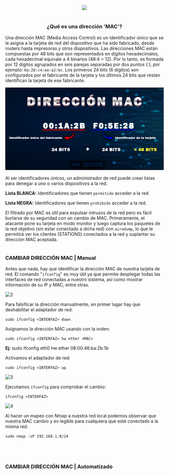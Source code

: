 <p align="center">
  <a href="https://github.com/DenverCoder1/readme-typing-svg"><img src="https://readme-typing-svg.herokuapp.com?color=F70000&width=377&lines=Falsificar+direcci%C3%B3n+MAC"></a>
</p>

<h1 align="center"></h1>

<h3 align="center">¿Qué es una dirección 'MAC'?</h3>

Una dirección MAC (Media Access Control) es un identificador único que se le asigna a la tarjeta de red del dispositivo que ha sido fabricado, desde routers hasta impresoras y otros dispositivos. Las direcciones MAC están compuestas por 48 bits que son representados en dígitos hexadecimales, cada hexadecimal equivale a 4 binarios (48:4 = 12). Por lo tanto, es formada por 12 dígitos agrupados en seis parejas separadas por dos puntos (:); por ejemplo: `0a:2b:c4:ee:a2:bc`. Los primeros 24 bits (6 dígitos) son configurados por el fabricante de la tarjeta y los últimos 24 bits que restan identifican la tarjeta de ese fabricante.

<p align="center">
  <img src="https://github.com/R3LI4NT/articulos/blob/main/Redes/GNU-Linux/img/direccionMAC.png">
</p>

Al ser identificadores únicos, un administrador de red puede crear listas para denegar a uno o varios dispositivos a la red.

**Lista BLANCA:** Identificadores que tienen `permitido` acceder a la red.

**Lista NEGRA:** Identificadores que tienen `prohibido` acceder a la red.

El filtrado por MAC es útil para expulsar intrusos de la red pero es fácil burlarse de su seguridad con un cambio de MAC. Primeramente, el atacante pone su tarjeta en modo monitor y luego captura los paquetes de la red objetivo (sin estar conectado a dicha red) con `airodump`, lo que le permitirá ver los clientes (STATIONS) conectados a la red y suplantar su dirección MAC aceptada.
<h1 align="center"></h1>

### CAMBIAR DIRECCIÓN MAC | Manual
Antes que nada, hay que identificar la dirección MAC de nuestra tarjeta de red. El comando "`ifconfig`" es muy útil ya que permite desplegar todas las interfaces de red conectadas a nuestro sistema, así como mostrar información de su IP y MAC, entre otras.

![2](https://user-images.githubusercontent.com/75953873/183269576-fd22db23-1d23-4498-8a94-3884045b0357.png)

Para falsificar la dirección manualmente, en primer lugar hay que deshabilitar el adaptador de red:
```
sudo ifconfig <INTERFAZ> down
```

Asignamos la dirección MAC usando con la orden:
```
sudo ifconfig <INTERFAZ> hw ether <MAC>
```
**Ej:** sudo ifconfig eth0 hw ether 08:00:46:ba:2b:1b

Activamos el adaptador de red:
```
sudo ifconfig <INTERFAZ> up
```
![3](https://user-images.githubusercontent.com/75953873/183269940-caf02f43-c38b-4d73-8cb9-dcd9dca88b57.png)

Ejecutamos `ifconfig` para comprobar el cambio:
```
ifconfig <INTERFAZ> 
```
![4](https://user-images.githubusercontent.com/75953873/183269978-6b07a03a-e065-4ea8-b893-250fa2399519.png)

Al hacer un mapeo con Nmap a nuestra red local podemos observar que nuestra MAC cambio y es legible para cualquiera que esté conectado a la misma red.
```
sudo nmap -sP 192.168.1.0/24
```


<h1 align="center"></h1>

</br>

### CAMBIAR DIRECCIÓN MAC | Automatizado
